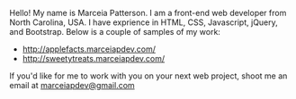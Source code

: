 Hello! My name is Marceia Patterson. I am a front-end web developer from North Carolina, USA. I have exprience in HTML, CSS, Javascript, jQuery, and Bootstrap.
Below is a couple of samples of my work:
  - http://applefacts.marceiapdev.com/
  - http://sweetytreats.marceiapdev.com/

If you'd like for me to work with you on your next web project, shoot me an email at marceiapdev@gmail.com
